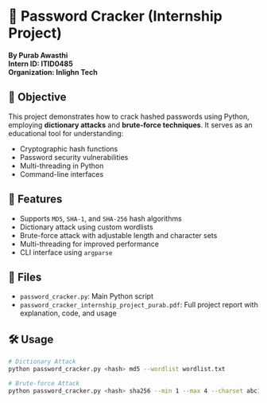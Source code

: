 # 🔐 Password Cracker (Internship Project)

**By Purab Awasthi**  
**Intern ID: ITID0485**  
**Organization: Inlighn Tech**

## 📌 Objective

This project demonstrates how to crack hashed passwords using Python, employing **dictionary attacks** and **brute-force techniques**. It serves as an educational tool for understanding:

- Cryptographic hash functions
- Password security vulnerabilities
- Multi-threading in Python
- Command-line interfaces

## 🚀 Features

- Supports `MD5`, `SHA-1`, and `SHA-256` hash algorithms
- Dictionary attack using custom wordlists
- Brute-force attack with adjustable length and character sets
- Multi-threading for improved performance
- CLI interface using `argparse`

## 📄 Files

- `password_cracker.py`: Main Python script
- `password_cracker_internship_project_purab.pdf`: Full project report with explanation, code, and usage

## 🛠️ Usage

```bash
# Dictionary Attack
python password_cracker.py <hash> md5 --wordlist wordlist.txt

# Brute-force Attack
python password_cracker.py <hash> sha256 --min 1 --max 4 --charset abc123 --threads 4
